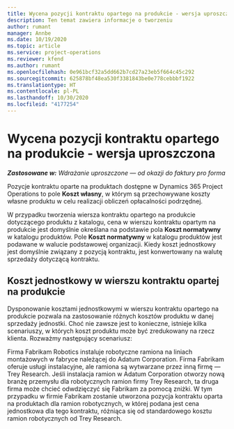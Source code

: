 ```yaml
---
title: Wycena pozycji kontraktu opartego na produkcie - wersja uproszczona
description: Ten temat zawiera informacje o tworzeniu
author: rumant
manager: Annbe
ms.date: 10/19/2020
ms.topic: article
ms.service: project-operations
ms.reviewer: kfend
ms.author: rumant
ms.openlocfilehash: 0e961bcf32a5dd662b7cd27a23eb5f664c45c292
ms.sourcegitcommit: 625878bf48ea530f3381843be0e778cebbbf1922
ms.translationtype: HT
ms.contentlocale: pl-PL
ms.lasthandoff: 10/30/2020
ms.locfileid: "4177254"
---
```

# <a name="cost-product-based-contract-lines---lite"></a>Wycena pozycji kontraktu opartego na produkcie - wersja uproszczona

_**Zastosowane w:** Wdrażanie uproszczone — od okazji do faktury pro forma_


Pozycje kontraktu oparte na produktach dostępne w Dynamics 365 Project Operations to pole **Koszt własny**, w którym są przechowywane koszty własne produktu w celu realizacji obliczeń opłacalności podrzędnej.

W przypadku tworzenia wiersza kontraktu opartego na produkcie dotyczącego produktu z katalogu, cena w wierszu kontraktu opartym na produkcie jest domyślnie określana na podstawie pola **Koszt normatywny** w katalogu produktów. Pole **Koszt normatywny** w katalogu produktów jest podawane w walucie podstawowej organizacji. Kiedy koszt jednostkowy jest domyślnie związany z pozycją kontraktu, jest konwertowany na walutę sprzedaży dotyczącą kontraktu.

## <a name="unit-cost-on-a-product-based-contract-line"></a>Koszt jednostkowy w wierszu kontraktu opartej na produkcie

Dysponowanie kosztami jednostkowymi w wierszu kontraktu opartego na produkcie pozwala na zastosowanie różnych kosztów produktu w danej sprzedaży jednostki. Choć nie zawsze jest to konieczne, istnieje kilka scenariuszy, w których koszt produktu może być zredukowany na rzecz klienta. Rozważmy następujący scenariusz:

Firma Fabrikam Robotics instaluje robotyczne ramiona na liniach montażowych w fabryce należącej do Adatum Corporation. Firma Fabrikam oferuje usługi instalacyjne, ale ramiona są wytwarzane przez inną firmę — Trey Research. Jeśli instalacja ramion w Adatum Corporation otworzy nową branżę przemysłu dla robotycznych ramion firmy Trey Research, ta druga firma może chcieć odwdzięczyć się Fabrikam za pomocą zniżki. W tym przypadku w firmie Fabrikam zostanie utworzona pozycja kontraktu oparta na produktach dla ramion robotycznych, w której podana jest cena jednostkowa dla tego kontraktu, różniąca się od standardowego kosztu ramion robotycznych od Trey Research.
